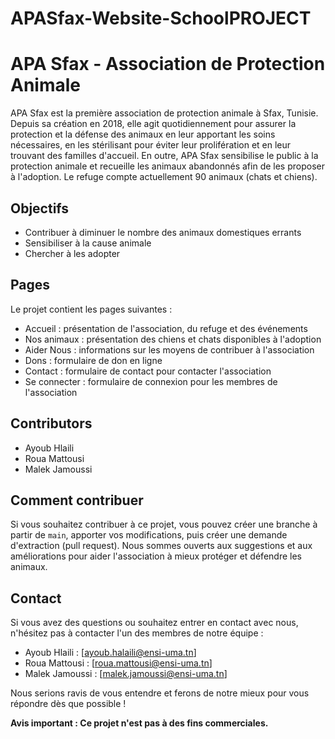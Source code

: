 # APASfax-Website-SchoolPROJECT


# APA Sfax - Association de Protection Animale

APA Sfax est la première association de protection animale à Sfax, Tunisie. Depuis sa création en 2018, elle agit quotidiennement pour assurer la protection et la défense des animaux en leur apportant les soins nécessaires, en les stérilisant pour éviter leur prolifération et en leur trouvant des familles d'accueil. En outre, APA Sfax sensibilise le public à la protection animale et recueille les animaux abandonnés afin de les proposer à l'adoption. Le refuge compte actuellement 90 animaux (chats et chiens).

## Objectifs

- Contribuer à diminuer le nombre des animaux domestiques errants
- Sensibiliser à la cause animale
- Chercher à les adopter

## Pages

Le projet contient les pages suivantes :

- Accueil : présentation de l'association, du refuge et des événements
- Nos animaux : présentation des chiens et chats disponibles à l'adoption
- Aider Nous : informations sur les moyens de contribuer à l'association
- Dons : formulaire de don en ligne
- Contact : formulaire de contact pour contacter l'association
- Se connecter : formulaire de connexion pour les membres de l'association

## Contributors

- Ayoub Hlaili
- Roua Mattousi
- Malek Jamoussi

## Comment contribuer

Si vous souhaitez contribuer à ce projet, vous pouvez créer une branche à partir de `main`, apporter vos modifications, puis créer une demande d'extraction (pull request). Nous sommes ouverts aux suggestions et aux améliorations pour aider l'association à mieux protéger et défendre les animaux. 

## Contact
Si vous avez des questions ou souhaitez entrer en contact avec nous, n'hésitez pas à contacter l'un des membres de notre équipe :

- Ayoub Hlaili : [ayoub.halaili@ensi-uma.tn]
- Roua Mattousi : [roua.mattousi@ensi-uma.tn]
- Malek Jamoussi : [malek.jamoussi@ensi-uma.tn]

Nous serions ravis de vous entendre et ferons de notre mieux pour vous répondre dès que possible !

**Avis important : Ce projet n'est pas à des fins commerciales.**
